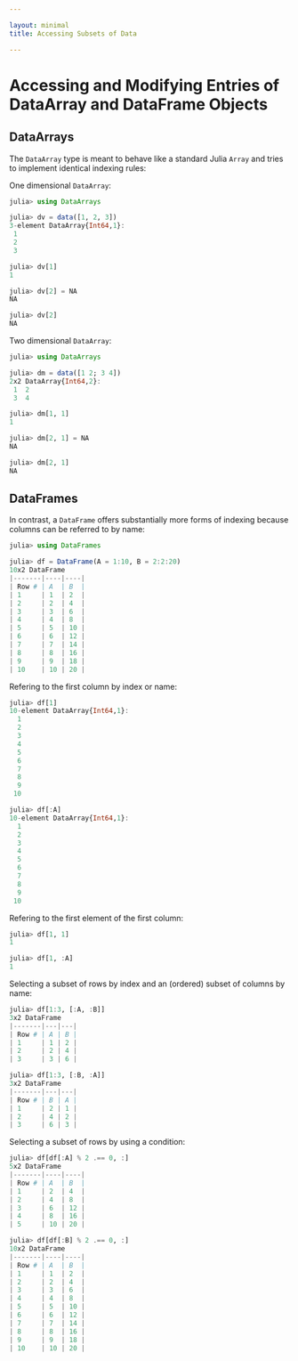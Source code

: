 ```yaml
---

layout: minimal
title: Accessing Subsets of Data

---
```


# Accessing and Modifying Entries of DataArray and DataFrame Objects

## DataArrays

The `DataArray` type is meant to behave like a standard Julia `Array` and
tries to implement identical indexing rules:

One dimensional `DataArray`:
~~~.jl
julia> using DataArrays

julia> dv = data([1, 2, 3])
3-element DataArray{Int64,1}:
 1
 2
 3

julia> dv[1]
1

julia> dv[2] = NA
NA

julia> dv[2]
NA
~~~

Two dimensional `DataArray`:
~~~.jl
julia> using DataArrays

julia> dm = data([1 2; 3 4])
2x2 DataArray{Int64,2}:
 1  2
 3  4

julia> dm[1, 1]
1

julia> dm[2, 1] = NA
NA

julia> dm[2, 1]
NA
~~~

## DataFrames

In contrast, a `DataFrame` offers substantially more forms of indexing
because columns can be referred to by name:

~~~.jl
julia> using DataFrames

julia> df = DataFrame(A = 1:10, B = 2:2:20)
10x2 DataFrame
|-------|----|----|
| Row # | A  | B  |
| 1     | 1  | 2  |
| 2     | 2  | 4  |
| 3     | 3  | 6  |
| 4     | 4  | 8  |
| 5     | 5  | 10 |
| 6     | 6  | 12 |
| 7     | 7  | 14 |
| 8     | 8  | 16 |
| 9     | 9  | 18 |
| 10    | 10 | 20 |
~~~

Refering to the first column by index or name:
~~~.jl
julia> df[1]
10-element DataArray{Int64,1}:
  1
  2
  3
  4
  5
  6
  7
  8
  9
 10

julia> df[:A]
10-element DataArray{Int64,1}:
  1
  2
  3
  4
  5
  6
  7
  8
  9
 10
~~~

Refering to the first element of the first column:
~~~.jl
julia> df[1, 1]
1

julia> df[1, :A]
1
~~~

Selecting a subset of rows by index and an (ordered) subset of columns by name:
~~~.jl
julia> df[1:3, [:A, :B]]
3x2 DataFrame
|-------|---|---|
| Row # | A | B |
| 1     | 1 | 2 |
| 2     | 2 | 4 |
| 3     | 3 | 6 |

julia> df[1:3, [:B, :A]]
3x2 DataFrame
|-------|---|---|
| Row # | B | A |
| 1     | 2 | 1 |
| 2     | 4 | 2 |
| 3     | 6 | 3 |
~~~

Selecting a subset of rows by using a condition:
~~~.jl
julia> df[df[:A] % 2 .== 0, :]
5x2 DataFrame
|-------|----|----|
| Row # | A  | B  |
| 1     | 2  | 4  |
| 2     | 4  | 8  |
| 3     | 6  | 12 |
| 4     | 8  | 16 |
| 5     | 10 | 20 |

julia> df[df[:B] % 2 .== 0, :]
10x2 DataFrame
|-------|----|----|
| Row # | A  | B  |
| 1     | 1  | 2  |
| 2     | 2  | 4  |
| 3     | 3  | 6  |
| 4     | 4  | 8  |
| 5     | 5  | 10 |
| 6     | 6  | 12 |
| 7     | 7  | 14 |
| 8     | 8  | 16 |
| 9     | 9  | 18 |
| 10    | 10 | 20 |
~~~
